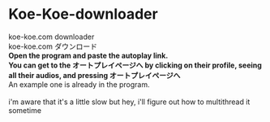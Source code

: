 # Koe-Koe-downloader
koe-koe.com downloader<br/>
koe-koe.com ダウンロード<br/>
<b>Open the program and paste the autoplay link. </b><br/>
<b>You can get to the オートプレイページへ by clicking on their profile, seeing all their audios, and pressing オートプレイページへ</b>
<br/>An example one is already in the program.
<br/>
<br/>
i'm aware that it's a little slow but hey, i'll figure out how to multithread it sometime
